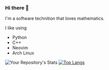 ### Hi there 👋

I'm a software technition that loves mathematics.

I like using
- Python
- C++
- Neovim
- Arch Linux

![Your Repository's Stats](https://github-readme-stats.vercel.app/api?username=CMurtagh-LGTM&show_icons=true&theme=nord&hide_rank=true)
[![Top Langs](https://github-readme-stats.vercel.app/api/top-langs/?username=CMurtagh-LGTM&layout=compact)](https://github.com/anuraghazra/github-readme-stats)
